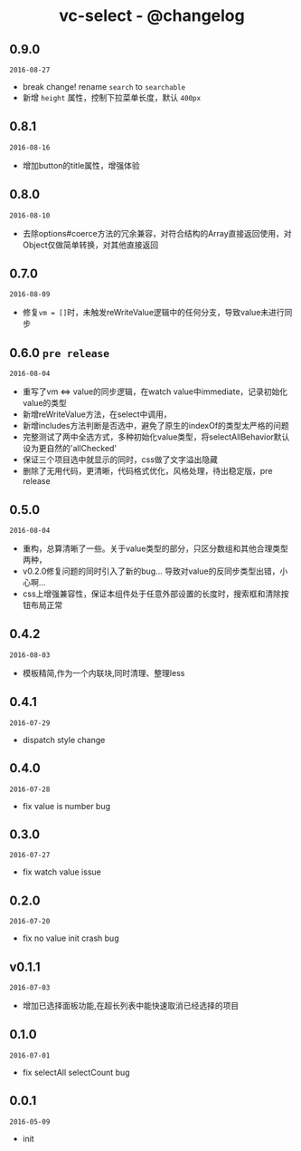 <h1 align="center">vc-select - @changelog</h1>

## 0.9.0

`2016-08-27`

- break change! rename `search` to `searchable`
- 新增 `height` 属性，控制下拉菜单长度，默认 `400px`

## 0.8.1

`2016-08-16`

- 增加button的title属性，增强体验

## 0.8.0

`2016-08-10`

- 去除options#coerce方法的冗余兼容，对符合结构的Array直接返回使用，对Object仅做简单转换，对其他直接返回

## 0.7.0

`2016-08-09`

- 修复`vm = []`时，未触发reWriteValue逻辑中的任何分支，导致value未进行同步

## 0.6.0 `pre release` 

`2016-08-04`

- 重写了vm <=> value的同步逻辑，在watch value中immediate，记录初始化value的类型
- 新增reWriteValue方法，在select中调用，
- 新增includes方法判断是否选中，避免了原生的indexOf的类型太严格的问题
- 完整测试了两中全选方式，多种初始化value类型，将selectAllBehavior默认设为更自然的'allChecked'
- 保证三个项目选中就显示的同时，css做了文字溢出隐藏
- 删除了无用代码，更清晰，代码格式优化，风格处理，待出稳定版，pre release

## 0.5.0

`2016-08-04`

- 重构，总算清晰了一些。关于value类型的部分，只区分数组和其他合理类型两种，
- v0.2.0修复问题的同时引入了新的bug... 导致对value的反同步类型出错，小心啊...
- css上增强兼容性，保证本组件处于任意外部设置的长度时，搜索框和清除按钮布局正常

## 0.4.2

`2016-08-03`

- 模板精简,作为一个内联块,同时清理、整理less

## 0.4.1

`2016-07-29`

- dispatch style change

## 0.4.0

`2016-07-28`

- fix value is number bug

## 0.3.0

`2016-07-27`

- fix watch value issue

## 0.2.0

`2016-07-20`

- fix no value init crash bug

## v0.1.1

`2016-07-03`

- 增加已选择面板功能,在超长列表中能快速取消已经选择的项目

## 0.1.0

`2016-07-01`

- fix selectAll selectCount bug

## 0.0.1

`2016-05-09`

- init

